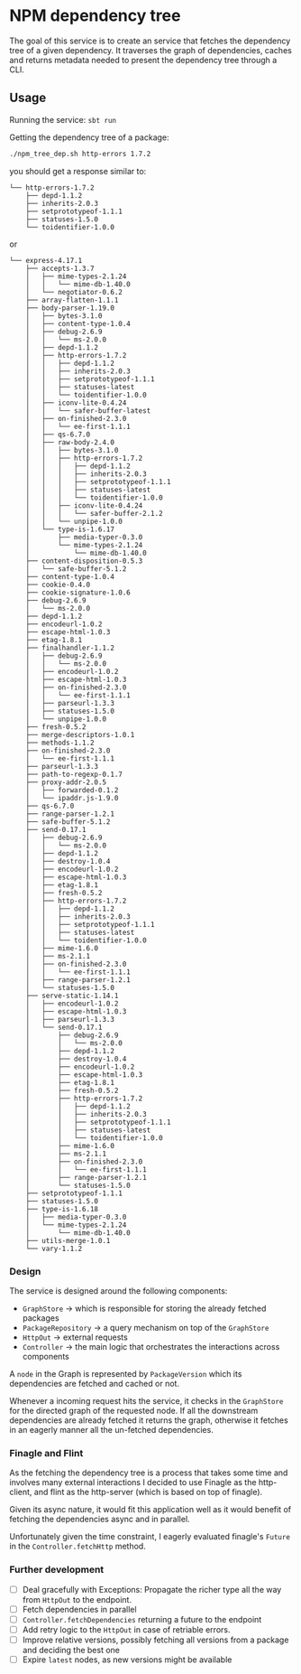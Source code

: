 # NPM dependency tree

The goal of this service is to create an service that fetches the dependency tree of a given dependency. It traverses the graph of dependencies, caches and returns metadata needed to present the dependency tree through a CLI.

## Usage

Running the service:
`sbt run`

Getting the dependency tree of a package:
```bash
./npm_tree_dep.sh http-errors 1.7.2
```

you should get a response similar to:
```
└── http-errors-1.7.2
    ├── depd-1.1.2
    ├── inherits-2.0.3
    ├── setprototypeof-1.1.1
    ├── statuses-1.5.0
    └── toidentifier-1.0.0
```
or
```$xslt
└── express-4.17.1
    ├── accepts-1.3.7
    │   ├── mime-types-2.1.24
    │   │   └── mime-db-1.40.0
    │   └── negotiator-0.6.2
    ├── array-flatten-1.1.1
    ├── body-parser-1.19.0
    │   ├── bytes-3.1.0
    │   ├── content-type-1.0.4
    │   ├── debug-2.6.9
    │   │   └── ms-2.0.0
    │   ├── depd-1.1.2
    │   ├── http-errors-1.7.2
    │   │   ├── depd-1.1.2
    │   │   ├── inherits-2.0.3
    │   │   ├── setprototypeof-1.1.1
    │   │   ├── statuses-latest
    │   │   └── toidentifier-1.0.0
    │   ├── iconv-lite-0.4.24
    │   │   └── safer-buffer-latest
    │   ├── on-finished-2.3.0
    │   │   └── ee-first-1.1.1
    │   ├── qs-6.7.0
    │   ├── raw-body-2.4.0
    │   │   ├── bytes-3.1.0
    │   │   ├── http-errors-1.7.2
    │   │   │   ├── depd-1.1.2
    │   │   │   ├── inherits-2.0.3
    │   │   │   ├── setprototypeof-1.1.1
    │   │   │   ├── statuses-latest
    │   │   │   └── toidentifier-1.0.0
    │   │   ├── iconv-lite-0.4.24
    │   │   │   └── safer-buffer-2.1.2
    │   │   └── unpipe-1.0.0
    │   └── type-is-1.6.17
    │       ├── media-typer-0.3.0
    │       └── mime-types-2.1.24
    │           └── mime-db-1.40.0
    ├── content-disposition-0.5.3
    │   └── safe-buffer-5.1.2
    ├── content-type-1.0.4
    ├── cookie-0.4.0
    ├── cookie-signature-1.0.6
    ├── debug-2.6.9
    │   └── ms-2.0.0
    ├── depd-1.1.2
    ├── encodeurl-1.0.2
    ├── escape-html-1.0.3
    ├── etag-1.8.1
    ├── finalhandler-1.1.2
    │   ├── debug-2.6.9
    │   │   └── ms-2.0.0
    │   ├── encodeurl-1.0.2
    │   ├── escape-html-1.0.3
    │   ├── on-finished-2.3.0
    │   │   └── ee-first-1.1.1
    │   ├── parseurl-1.3.3
    │   ├── statuses-1.5.0
    │   └── unpipe-1.0.0
    ├── fresh-0.5.2
    ├── merge-descriptors-1.0.1
    ├── methods-1.1.2
    ├── on-finished-2.3.0
    │   └── ee-first-1.1.1
    ├── parseurl-1.3.3
    ├── path-to-regexp-0.1.7
    ├── proxy-addr-2.0.5
    │   ├── forwarded-0.1.2
    │   └── ipaddr.js-1.9.0
    ├── qs-6.7.0
    ├── range-parser-1.2.1
    ├── safe-buffer-5.1.2
    ├── send-0.17.1
    │   ├── debug-2.6.9
    │   │   └── ms-2.0.0
    │   ├── depd-1.1.2
    │   ├── destroy-1.0.4
    │   ├── encodeurl-1.0.2
    │   ├── escape-html-1.0.3
    │   ├── etag-1.8.1
    │   ├── fresh-0.5.2
    │   ├── http-errors-1.7.2
    │   │   ├── depd-1.1.2
    │   │   ├── inherits-2.0.3
    │   │   ├── setprototypeof-1.1.1
    │   │   ├── statuses-latest
    │   │   └── toidentifier-1.0.0
    │   ├── mime-1.6.0
    │   ├── ms-2.1.1
    │   ├── on-finished-2.3.0
    │   │   └── ee-first-1.1.1
    │   ├── range-parser-1.2.1
    │   └── statuses-1.5.0
    ├── serve-static-1.14.1
    │   ├── encodeurl-1.0.2
    │   ├── escape-html-1.0.3
    │   ├── parseurl-1.3.3
    │   └── send-0.17.1
    │       ├── debug-2.6.9
    │       │   └── ms-2.0.0
    │       ├── depd-1.1.2
    │       ├── destroy-1.0.4
    │       ├── encodeurl-1.0.2
    │       ├── escape-html-1.0.3
    │       ├── etag-1.8.1
    │       ├── fresh-0.5.2
    │       ├── http-errors-1.7.2
    │       │   ├── depd-1.1.2
    │       │   ├── inherits-2.0.3
    │       │   ├── setprototypeof-1.1.1
    │       │   ├── statuses-latest
    │       │   └── toidentifier-1.0.0
    │       ├── mime-1.6.0
    │       ├── ms-2.1.1
    │       ├── on-finished-2.3.0
    │       │   └── ee-first-1.1.1
    │       ├── range-parser-1.2.1
    │       └── statuses-1.5.0
    ├── setprototypeof-1.1.1
    ├── statuses-1.5.0
    ├── type-is-1.6.18
    │   ├── media-typer-0.3.0
    │   └── mime-types-2.1.24
    │       └── mime-db-1.40.0
    ├── utils-merge-1.0.1
    └── vary-1.1.2
```

### Design

The service is designed around the following components:

- `GraphStore` -> which is responsible for storing the already fetched packages
- `PackageRepository` -> a query mechanism on top of the `GraphStore`
- `HttpOut` -> external requests
- `Controller` -> the main logic that orchestrates the interactions across components

A `node` in the Graph is represented by `PackageVersion` which its dependencies are fetched and cached or not.

Whenever a incoming request hits the service, it checks in the `GraphStore` for the directed graph of the requested node.
If all the downstream dependencies are already fetched it returns the graph, otherwise it fetches in an eagerly manner all the
un-fetched dependencies.


### Finagle and Flint
As the fetching the dependency tree is a process that takes some time and involves many external interactions
I decided to use Finagle as the http-client, and flint as the http-server (which is based on top of finagle).

Given its async nature, it would fit this application well as it would benefit of
fetching the dependencies async and in parallel.

Unfortunately given the time constraint, I eagerly evaluated finagle's `Future` in the  `Controller.fetchHttp` method.


### Further development
- [ ] Deal gracefully with Exceptions: Propagate the richer type all the way from `HttpOut` to the endpoint.
- [ ] Fetch dependencies in parallel
- [ ] `Controller.fetchDependencies` returning a future to the endpoint
- [ ] Add retry logic to the `HttpOut` in case of retriable errors.
- [ ] Improve relative versions, possibly fetching all versions from a package and deciding the best one
- [ ] Expire `latest` nodes, as new versions might be available
